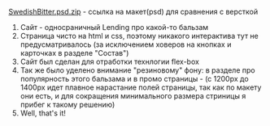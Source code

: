 [SwedishBitter.psd.zip](https://github.com/S-Nikita-N/Flex-box-2/files/6874620/SwedishBitter.psd.zip) - ссылка на макет(psd) для сравнения с версткой
1) Сайт - односраничный Lending про какой-то бальзам  
2) Страница чисто на html и css, поэтому никакого интерактива тут не предусматривалось (за исключением ховеров на кнопках и карточках в разделе "Состав")  
3) Сайт был сделан для отработки технлогии flex-box  
4) Так же было уделено внимание "резиновому" фону: в разделе про популярность этого бальзама и в промо страницы - (с 1200px до 1400px идет плавное нарастание полей страницы, так как по макету они есть, и для сокращения минимального размера стриницы я прибег к такому решению)  
5) Well, that's it!  
